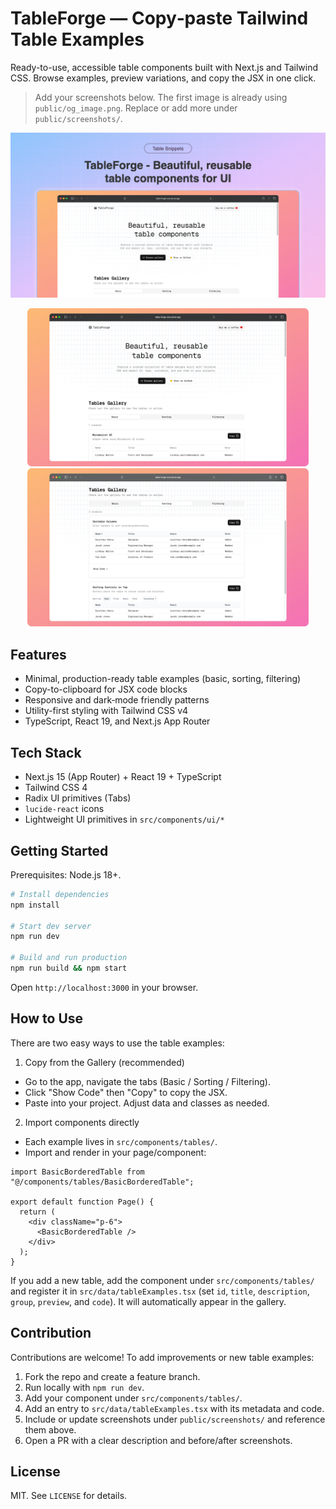 # TableForge — Copy‑paste Tailwind Table Examples

Ready-to-use, accessible table components built with Next.js and Tailwind CSS. Browse examples, preview variations, and copy the JSX in one click.

> Add your screenshots below. The first image is already using `public/og_image.png`. Replace or add more under `public/screenshots/`.

<!-- Screenshots -->
<p align="center">
  <img src="public/og_image.png" alt="TableForge preview" width="900" />
</p>

<!-- Add more screenshots in a simple grid -->
<p align="center">
  <img src="public/screenshots/01.png" alt="Screenshot 1" width="450" />
  <img src="public/screenshots/02.png" alt="Screenshot 2" width="450" />
</p>

## Features

- Minimal, production-ready table examples (basic, sorting, filtering)
- Copy-to-clipboard for JSX code blocks
- Responsive and dark‑mode friendly patterns
- Utility-first styling with Tailwind CSS v4
- TypeScript, React 19, and Next.js App Router

## Tech Stack

- Next.js 15 (App Router) + React 19 + TypeScript
- Tailwind CSS 4
- Radix UI primitives (Tabs)
- `lucide-react` icons
- Lightweight UI primitives in `src/components/ui/*`

## Getting Started

Prerequisites: Node.js 18+.

```bash
# Install dependencies
npm install

# Start dev server
npm run dev

# Build and run production
npm run build && npm start
```

Open `http://localhost:3000` in your browser.

## How to Use

There are two easy ways to use the table examples:

1. Copy from the Gallery (recommended)

- Go to the app, navigate the tabs (Basic / Sorting / Filtering).
- Click "Show Code" then "Copy" to copy the JSX.
- Paste into your project. Adjust data and classes as needed.

2. Import components directly

- Each example lives in `src/components/tables/`.
- Import and render in your page/component:

```tsx
import BasicBorderedTable from "@/components/tables/BasicBorderedTable";

export default function Page() {
  return (
    <div className="p-6">
      <BasicBorderedTable />
    </div>
  );
}
```

If you add a new table, add the component under `src/components/tables/` and register it in `src/data/tableExamples.tsx` (set `id`, `title`, `description`, `group`, `preview`, and `code`). It will automatically appear in the gallery.

## Contribution

Contributions are welcome! To add improvements or new table examples:

1. Fork the repo and create a feature branch.
2. Run locally with `npm run dev`.
3. Add your component under `src/components/tables/`.
4. Add an entry to `src/data/tableExamples.tsx` with its metadata and code.
5. Include or update screenshots under `public/screenshots/` and reference them above.
6. Open a PR with a clear description and before/after screenshots.

## License

MIT. See `LICENSE` for details.

